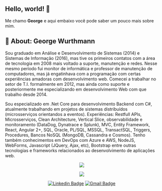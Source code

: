 ## Hello, world! 👋

Me chamo **George** e aqui embaixo você pode saber um pouco mais sobre mim.

## 📌 About: George Wurthmann

Sou graduado em Análise e Desenvolvimento de Sistemas (2014) e Sistemas de Informação (2016), mas tive os primeiros contatos com a área de tecnologia em 2008 mais voltado a suporte, manutenção e redes. Nesse mesmo período fui monitor de informática e professor de manutenção de computadores, mas já engatinhava com a programação com certas experiências amadoras com desenvolvimento web. Comecei a trabalhar no setor de T.I. formalmente em 2012, mas ainda como suporte e posteriormente me especializando em desenvolvimento Web com que trabalho desde 2014.

Sou especializado em .Net Core para desenvolvimento Backend com C#, atualmente trabalhando em projetos de sistemas distribuídos (microsserviços orientandos a eventos).
Experiências: Restfull APIs, Microsserviços, Clean Architecture, Vertical Slice, observabilidade e monitoramento (DataDog, Dynatrace e Splunk), MVC, Entity Framework, React, Angular 2+, SQL, Oracle, PL/SQL, MSSQL, TransactSQL, Triggers, Procedures, Bancos NoSQL (MongoDB, Cassandra e Cosmos).
Tenho também conhecimentos em DevOps com Azure e AWS, NodeJS, WebForms, Javascript (JQuery, Ajax, etc), Bootstrap entre outras tecnologias e frameworks relacionados ao desenvolvimento de aplicações web.

<!--
### Para mais detalhes:
<p align="left"> <a href="https://www.linkedin.com/in/wurthmann" target="_blank"> <img src="https://github.com/devicons/devicon/blob/master/icons/linkedin/linkedin-original.svg" alt="Perfil linkedin" width="40" height="40"/> </a></p>
-->

<p align="center">
  <img align="center" src="https://github-readme-stats.vercel.app/api?username=Wurthma&show_icons=true&theme=radical"> 
</p>

<p align="center">
  <img align="center" src="https://github-readme-stats.vercel.app/api/top-langs/?username=Wurthma&layout=compact&theme=radical"> 
</p>

<p align="center">
<a href="https://www.linkedin.com/in/wurthmann" target="blank"><img alt="Linkedin Badge" src="https://img.shields.io/badge/-George%20Wurthmann-563D7C?style=flat-square&logo=Linkedin&logoColor=white&link=https://https://www.linkedin.com/in/wurthmann"/></a>
<a href="mailto:gemakai@gmail.com" target="blank"><img alt="Gmail Badge" src="https://img.shields.io/badge/-gemakai@gmail.com-563D7C?style=flat-square&logo=Gmail&logoColor=white&link=mailto:gemakai@gmail.com"/></a>
</p>
